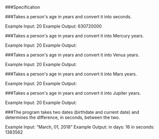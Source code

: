 ###Specification

###Takes a person's age in years and convert it into seconds.

Example Input: 20
Example Output: 630720000


###Takes a person's age in years and convert it into Mercury years.

Example Input: 20
Example Output:

###Takes a person's age in years and convert it into Venus years.

Example Input: 20
Example Output:

###Takes a person's age in years and convert it into Mars years.

Example Input: 20
Example Output:

###Takes a person's age in years and convert it into Jupiter years.

Example Input: 20
Example Output:

###The program takes two dates (birthdate and current date) and determines the difference, in seconds, between the two.

Example Input: "March, 01, 2018"
Example Output:
in days: 16
in seconds: 1383562
